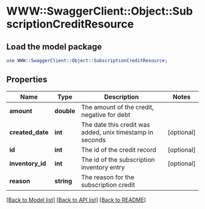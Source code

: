 # WWW::SwaggerClient::Object::SubscriptionCreditResource

## Load the model package
```perl
use WWW::SwaggerClient::Object::SubscriptionCreditResource;
```

## Properties
Name | Type | Description | Notes
------------ | ------------- | ------------- | -------------
**amount** | **double** | The amount of the credit, negative for debt | 
**created_date** | **int** | The date this credit was added, unix timestamp in seconds | [optional] 
**id** | **int** | The id of the credit record | [optional] 
**inventory_id** | **int** | The id of the subscription inventory entry | [optional] 
**reason** | **string** | The reason for the subscription credit | 

[[Back to Model list]](../README.md#documentation-for-models) [[Back to API list]](../README.md#documentation-for-api-endpoints) [[Back to README]](../README.md)


